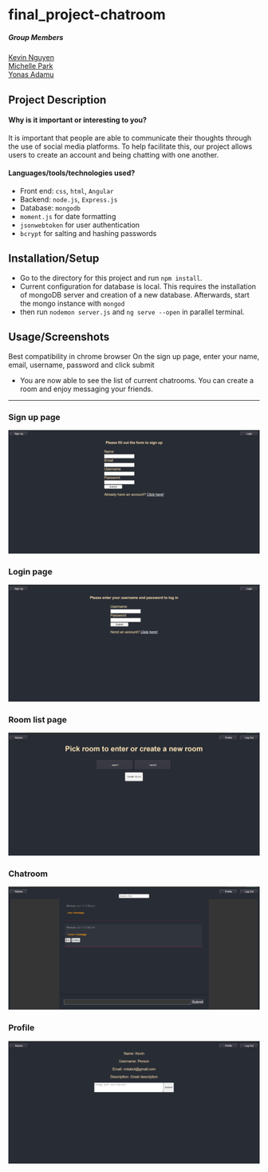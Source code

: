 # final_project-chatroom
##### Group Members
[Kevin Nguyen](https://github.com/kevnguy)\
[Michelle Park](https://github.com/tomatomodest)\
[Yonas Adamu](https://github.com/Yonas-A)
 
## Project Description
#### Why is it important or interesting to you?
It is important that people are able to communicate their thoughts through the use of social media platforms. To help facilitate this, our project allows users to create an account and being chatting with one another.

#### Languages/tools/technologies used?
 -  Front end: `css`, `html`, `Angular`
 - Backend: `node.js`, `Express.js`
 - Database: `mongodb`
 - `moment.js` for date formatting 
 - `jsonwebtoken` for user authentication 
 - `bcrypt` for salting and hashing passwords

  
## Installation/Setup
- Go to the directory for this project and run `npm install`.
- Current configuration for database is local. This requires the installation of mongoDB server and creation of a new database. Afterwards, start the mongo instance with `mongod`
- then run `nodemon server.js` and `ng serve --open` in parallel terminal.

## Usage/Screenshots
Best compatibility in chrome browser
On the sign up page, enter your name, email, username, password and click submit
- You are now able to see the list of current chatrooms. You can create a room and enjoy messaging your friends.
---
### Sign up page
![Signup](/images/signup.png)

### Login page
![Login](/images/Login.png)

### Room list page
![Rooms page](/images/roomlist.png)

### Chatroom
![chatroom](/images/chatroom.png)

### Profile
![profile](/images/Profile.png)
